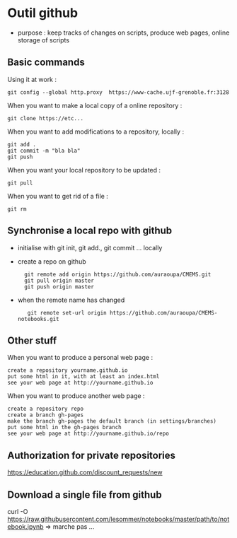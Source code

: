 # Outil github #

  * purpose : keep tracks of changes on scripts, produce web pages, online storage of scripts

## Basic commands ##

Using it at work :

    git config --global http.proxy  https://www-cache.ujf-grenoble.fr:3128

When you want to make a local copy of a online repository :

    git clone https://etc...

When you want to add modifications to a repository, locally :

    git add .
    git commit -m "bla bla"
    git push
 
When you want your local repository to be updated :

    git pull

When you want to get rid of a file :

    git rm
    
## Synchronise a local repo with github

 * initialise with git init, git add., git commit ... locally
 * create a repo on github
 
         git remote add origin https://github.com/auraoupa/CMEMS.git 
         git pull origin master 
         git push origin master
         
 * when the remote name has changed
       
          git remote set-url origin https://github.com/auraoupa/CMEMS-notebooks.git
    
     
## Other stuff ##

When you want to produce a personal web page :

    create a repository yourname.github.io
    put some html in it, with at least an index.html
    see your web page at http://yourname.github.io
 
When you want to produce another web page :

    create a repository repo
    create a branch gh-pages
    make the branch gh-pages the default branch (in settings/branches)
    put some html in the gh-pages branch
    see your web page at http://yourname.github.io/repo


## Authorization for private repositories

 https://education.github.com/discount_requests/new

## Download a single file from github

curl -O https://raw.githubusercontent.com/lesommer/notebooks/master/path/to/notebook.ipynb => marche pas ...
